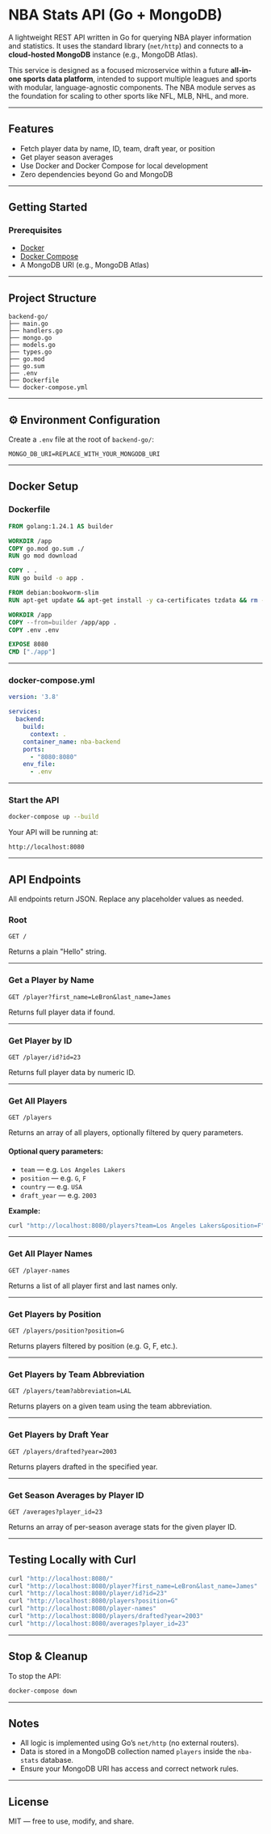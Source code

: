 # NBA Stats API (Go + MongoDB)

A lightweight REST API written in Go for querying NBA player information and statistics. It uses the standard library (`net/http`) and connects to a **cloud-hosted MongoDB** instance (e.g., MongoDB Atlas).

This service is designed as a focused microservice within a future **all-in-one sports data platform**, intended to support multiple leagues and sports with modular, language-agnostic components. The NBA module serves as the foundation for scaling to other sports like NFL, MLB, NHL, and more.

---

## Features

- Fetch player data by name, ID, team, draft year, or position
- Get player season averages
- Use Docker and Docker Compose for local development
- Zero dependencies beyond Go and MongoDB

---

## Getting Started

### Prerequisites

- [Docker](https://www.docker.com/products/docker-desktop)
- [Docker Compose](https://docs.docker.com/compose/)
- A MongoDB URI (e.g., MongoDB Atlas)

---

## Project Structure

```
backend-go/
├── main.go
├── handlers.go
├── mongo.go
├── models.go
├── types.go
├── go.mod
├── go.sum
├── .env
├── Dockerfile
└── docker-compose.yml
```

---

## ⚙️ Environment Configuration

Create a `.env` file at the root of `backend-go/`:

```env
MONGO_DB_URI=REPLACE_WITH_YOUR_MONGODB_URI
```

---

## Docker Setup

### Dockerfile

```dockerfile
FROM golang:1.24.1 AS builder

WORKDIR /app
COPY go.mod go.sum ./
RUN go mod download

COPY . .
RUN go build -o app .

FROM debian:bookworm-slim
RUN apt-get update && apt-get install -y ca-certificates tzdata && rm -rf /var/lib/apt/lists/*

WORKDIR /app
COPY --from=builder /app/app .
COPY .env .env

EXPOSE 8080
CMD ["./app"]
```

---

### docker-compose.yml

```yaml
version: '3.8'

services:
  backend:
    build:
      context: .
    container_name: nba-backend
    ports:
      - "8080:8080"
    env_file:
      - .env
```

---

### Start the API

```bash
docker-compose up --build
```

Your API will be running at:

```
http://localhost:8080
```

---

## API Endpoints

All endpoints return JSON. Replace any placeholder values as needed.

### Root

```http
GET /
```
Returns a plain "Hello" string.

---

### Get a Player by Name

```http
GET /player?first_name=LeBron&last_name=James
```
Returns full player data if found.

---

### Get Player by ID

```http
GET /player/id?id=23
```
Returns full player data by numeric ID.


---

### Get All Players

```http
GET /players
```
Returns an array of all players, optionally filtered by query parameters.


#### Optional query parameters:
- `team` — e.g. `Los Angeles Lakers`
- `position` — e.g. `G`, `F`
- `country` — e.g. `USA`
- `draft_year` — e.g. `2003`

**Example:**

```bash
curl "http://localhost:8080/players?team=Los Angeles Lakers&position=F"
```

---

### Get All Player Names

```http
GET /player-names
```
Returns a list of all player first and last names only.

---

### Get Players by Position

```http
GET /players/position?position=G
```
Returns players filtered by position (e.g. G, F, etc.).

---

### Get Players by Team Abbreviation

```http
GET /players/team?abbreviation=LAL
```
Returns players on a given team using the team abbreviation.

---

### Get Players by Draft Year

```http
GET /players/drafted?year=2003
```
Returns players drafted in the specified year.

---

### Get Season Averages by Player ID

```http
GET /averages?player_id=23
```
Returns an array of per-season average stats for the given player ID.

---

## Testing Locally with Curl

```bash
curl "http://localhost:8080/"
curl "http://localhost:8080/player?first_name=LeBron&last_name=James"
curl "http://localhost:8080/player/id?id=23"
curl "http://localhost:8080/players?position=G"
curl "http://localhost:8080/player-names"
curl "http://localhost:8080/players/drafted?year=2003"
curl "http://localhost:8080/averages?player_id=23"
```

---

## Stop & Cleanup

To stop the API:

```bash
docker-compose down
```

---

## Notes

- All logic is implemented using Go’s `net/http` (no external routers).
- Data is stored in a MongoDB collection named `players` inside the `nba-stats` database.
- Ensure your MongoDB URI has access and correct network rules.

---

## License

MIT — free to use, modify, and share.
